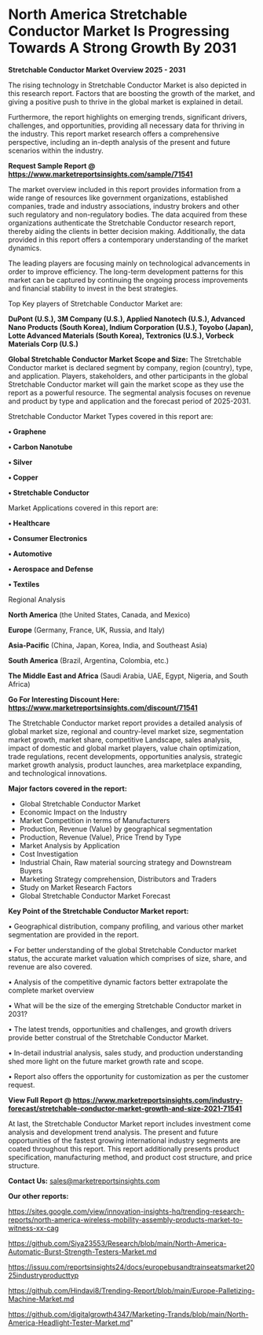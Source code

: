 # North America Stretchable Conductor Market Is Progressing Towards A Strong Growth By 2031

<Strong> Stretchable Conductor Market Overview 2025 - 2031</strong>

The rising technology in Stretchable Conductor Market is also depicted in this research report. Factors that are boosting the growth of the market, and giving a positive push to thrive in the global market is explained in detail.

Furthermore, the report highlights on emerging trends, significant drivers, challenges, and opportunities, providing all necessary data for thriving in the industry. This report market research offers a comprehensive perspective, including an in-depth analysis of the present and future scenarios within the industry.

<strong>Request Sample Report @ <a href=https://www.marketreportsinsights.com/sample/71541>https://www.marketreportsinsights.com/sample/71541</a></strong>

The market overview included in this report provides information from a wide range of resources like government organizations, established companies, trade and industry associations, industry brokers and other such regulatory and non-regulatory bodies. The data acquired from these organizations authenticate the Stretchable Conductor research report, thereby aiding the clients in better decision making. Additionally, the data provided in this report offers a contemporary understanding of the market dynamics.

The leading players are focusing mainly on technological advancements in order to improve efficiency. The long-term development patterns for this market can be captured by continuing the ongoing process improvements and financial stability to invest in the best strategies.

Top Key players of Stretchable Conductor Market are:

<strong>DuPont (U.S.), 3M Company (U.S.), Applied Nanotech (U.S.), Advanced Nano Products (South Korea), Indium Corporation (U.S.), Toyobo (Japan), Lotte Advanced Materials (South Korea), Textronics (U.S.), Vorbeck Materials Corp (U.S.)</strong>

<strong><b>Global Stretchable Conductor Market Scope and Size:</b></strong>
The Stretchable Conductor market is declared segment by company, region (country), type, and application. Players, stakeholders, and other participants in the global Stretchable Conductor market will gain the market scope as they use the report as a powerful resource. The segmental analysis focuses on revenue and product by type and application and the forecast period of 2025-2031.

Stretchable Conductor Market Types covered in this report are:

<strong>• Graphene

• Carbon Nanotube

• Silver

• Copper

• Stretchable Conductor</strong>

Market Applications covered in this report are:

<strong>• Healthcare

• Consumer Electronics

• Automotive

• Aerospace and Defense

• Textiles</strong> 

Regional Analysis

<strong>North America</strong> (the United States, Canada, and Mexico)

<strong>Europe</strong> (Germany, France, UK, Russia, and Italy)

<strong>Asia-Pacific</strong> (China, Japan, Korea, India, and Southeast Asia)

<strong>South America</strong> (Brazil, Argentina, Colombia, etc.)

<strong>The Middle East and Africa</strong> (Saudi Arabia, UAE, Egypt, Nigeria, and South Africa)

<strong>Go For Interesting Discount Here: <a href=https://www.marketreportsinsights.com/discount/71541>https://www.marketreportsinsights.com/discount/71541</a></strong>

The Stretchable Conductor market report provides a detailed analysis of global market size, regional and country-level market size, segmentation market growth, market share, competitive Landscape, sales analysis, impact of domestic and global market players, value chain optimization, trade regulations, recent developments, opportunities analysis, strategic market growth analysis, product launches, area marketplace expanding, and technological innovations.

<strong><b>Major factors covered in the report:</b></strong>
<ul>
  <li>Global Stretchable Conductor Market </li>
  <li>Economic Impact on the Industry</li>
  <li>Market Competition in terms of Manufacturers</li>
  <li>Production, Revenue (Value) by geographical segmentation</li>
  <li>Production, Revenue (Value), Price Trend by Type</li>
  <li>Market Analysis by Application</li>
  <li>Cost Investigation</li>
  <li>Industrial Chain, Raw material sourcing strategy and Downstream Buyers</li>
  <li>Marketing Strategy comprehension, Distributors and Traders</li>
  <li>Study on Market Research Factors</li>
  <li>Global Stretchable Conductor Market Forecast</li>
</ul>

<strong><b>Key Point of the Stretchable Conductor Market report:</b></strong>

• Geographical distribution, company profiling, and various other market segmentation are provided in the report.

• For better understanding of the global Stretchable Conductor market status, the accurate market valuation which comprises of size, share, and revenue are also covered.

• Analysis of the competitive dynamic factors better extrapolate the complete market overview

• What will be the size of the emerging Stretchable Conductor market in 2031?

• The latest trends, opportunities and challenges, and growth drivers provide better construal of the Stretchable Conductor Market.

• In-detail industrial analysis, sales study, and production understanding shed more light on the future market growth rate and scope.

• Report also offers the opportunity for customization as per the customer request.

<strong><b>View Full Report @ <a href=https://www.marketreportsinsights.com/industry-forecast/stretchable-conductor-market-growth-and-size-2021-71541>https://www.marketreportsinsights.com/industry-forecast/stretchable-conductor-market-growth-and-size-2021-71541</a></b></strong>


At last, the Stretchable Conductor Market report includes investment come analysis and development trend analysis. The present and future opportunities of the fastest growing international industry segments are coated throughout this report. This report additionally presents product specification, manufacturing method, and product cost structure, and price structure.

<strong>Contact Us:</strong>
sales@marketreportsinsights.com

<strong>Our other reports:</strong>

<a href=https://sites.google.com/view/innovation-insights-hq/trending-research-reports/north-america-wireless-mobility-assembly-products-market-to-witness-xx-cag>https://sites.google.com/view/innovation-insights-hq/trending-research-reports/north-america-wireless-mobility-assembly-products-market-to-witness-xx-cag</a>

<a href=https://github.com/Siya23553/Research/blob/main/North-America-Automatic-Burst-Strength-Testers-Market.md>https://github.com/Siya23553/Research/blob/main/North-America-Automatic-Burst-Strength-Testers-Market.md</a>

<a href=https://issuu.com/reportsinsights24/docs/europebusandtrainseatsmarket2025industryproducttyp>https://issuu.com/reportsinsights24/docs/europebusandtrainseatsmarket2025industryproducttyp</a>

<a href=https://github.com/Hindavi8/Trending-Report/blob/main/Europe-Palletizing-Machine-Market.md>https://github.com/Hindavi8/Trending-Report/blob/main/Europe-Palletizing-Machine-Market.md</a>

<a href=https://github.com/digitalgrowth4347/Marketing-Trands/blob/main/North-America-Headlight-Tester-Market.md>https://github.com/digitalgrowth4347/Marketing-Trands/blob/main/North-America-Headlight-Tester-Market.md</a>"
